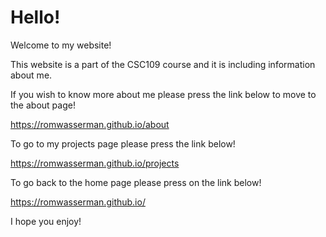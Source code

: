 # Hello!

Welcome to my website!

This website is a part of the CSC109 course and it is including information about me.

If you wish to know more about me please press the link below to move to the about page!

https://romwasserman.github.io/about

To go to my projects page please press the link below!

https://romwasserman.github.io/projects

To go back to the home page please press on the link below!

https://romwasserman.github.io/

I hope you enjoy!
